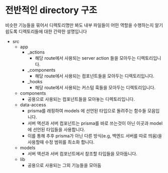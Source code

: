 # 전반적인 directory 구조

비슷한 기능들을 묶어서 디렉토리명만 봐도 내부 파일들이 어떤 역할을 수행하는지 알기 쉽도록 디렉토리들에 대한 간략한 설명입니다

- src
  - app
     - _actions
       - 해당 route에서 사용되는 server action 들을 모아두는 디렉토리입니다.
     - \_components
       - 해당 route에서 사용되는 컴포넌트들을 모아두는 디렉토리입니다.
     - \_hooks
       - 해당 route에서 사용되는 커스텀 훅들을 모아두는 디렉토리입니다.
  - components
    - 공용으로 사용되는 컴포넌트들을 모아놓는 디렉토리입니다.
  - data-access
    - prisma를 래핑하여 models 에 선언된 타입으로 돌려주는 함수들 모음입니다.
    - 서버 액션과 서버 컴포넌트는 prisma를 바로 쓰는것이 아닌 이곳과 model에 선언된 타입들을 사용합니다.
    - 이를 통해 추후 prisma가 아닌 다른 방식(e.g, 백엔드 서버를 따로 띄움)을 사용할때 수정 범위를 최소화 합니다.
  - models
    - 서버 액션과 서버 컴포넌트에서 참조할 타입들을 모아둡니다.
  - lib
    - 공용으로 사용되는 그외 기능들을 모아둠
